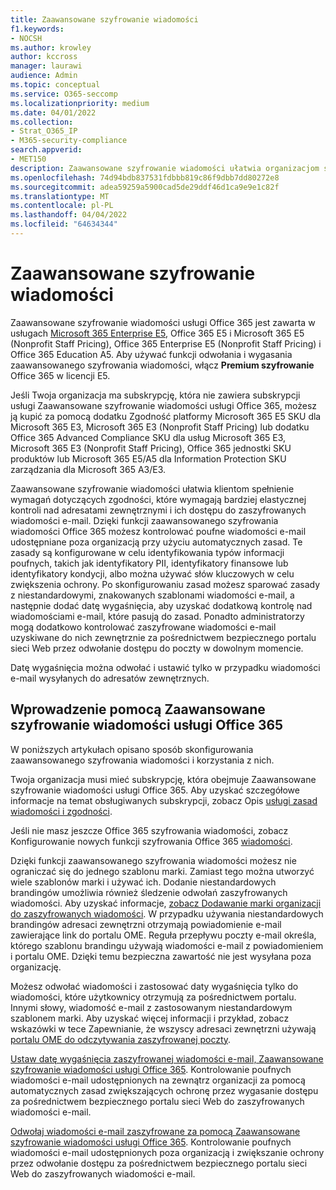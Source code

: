 ```yaml
---
title: Zaawansowane szyfrowanie wiadomości
f1.keywords:
- NOCSH
ms.author: krowley
author: kccross
manager: laurawi
audience: Admin
ms.topic: conceptual
ms.service: O365-seccomp
ms.localizationpriority: medium
ms.date: 04/01/2022
ms.collection:
- Strat_O365_IP
- M365-security-compliance
search.appverid:
- MET150
description: Zaawansowane szyfrowanie wiadomości ułatwia organizacjom spełnienie wymagań dotyczących zgodności, umożliwiając administratorom jeszcze większe możliwości związane z chronionymi wiadomościami.
ms.openlocfilehash: 74d94bdb837531fdbbb819c86f9dbb7dd80272e8
ms.sourcegitcommit: adea59259a5900cad5de29ddf46d1ca9e9e1c82f
ms.translationtype: MT
ms.contentlocale: pl-PL
ms.lasthandoff: 04/04/2022
ms.locfileid: "64634344"
---
```

# <a name="advanced-message-encryption"></a>Zaawansowane szyfrowanie wiadomości

Zaawansowane szyfrowanie wiadomości usługi Office 365 jest zawarta w usługach [Microsoft 365 Enterprise E5](https://www.microsoft.com/microsoft-365/enterprise/home), Office 365 E5 i Microsoft 365 E5 (Nonprofit Staff Pricing), Office 365 Enterprise E5 (Nonprofit Staff Pricing) i Office 365 Education A5. Aby używać funkcji odwołania i wygasania zaawansowanego szyfrowania wiadomości, włącz **Premium szyfrowanie** Office 365 w licencji E5.

Jeśli Twoja organizacja ma subskrypcję, która nie zawiera subskrypcji usługi Zaawansowane szyfrowanie wiadomości usługi Office 365, możesz ją kupić za pomocą dodatku Zgodność platformy Microsoft 365 E5 SKU dla Microsoft 365 E3, Microsoft 365 E3 (Nonprofit Staff Pricing) lub dodatku Office 365 Advanced Compliance SKU dla usług Microsoft 365 E3, Microsoft 365 E3 (Nonprofit Staff Pricing), Office 365 jednostki SKU produktów lub Microsoft 365 E5/A5 dla Information Protection SKU zarządzania dla Microsoft 365 A3/E3.

Zaawansowane szyfrowanie wiadomości ułatwia klientom spełnienie wymagań dotyczących zgodności, które wymagają bardziej elastycznej kontroli nad adresatami zewnętrznymi i ich dostępu do zaszyfrowanych wiadomości e-mail. Dzięki funkcji zaawansowanego szyfrowania wiadomości Office 365 możesz kontrolować poufne wiadomości e-mail udostępniane poza organizacją przy użyciu automatycznych zasad. Te zasady są konfigurowane w celu identyfikowania typów informacji poufnych, takich jak identyfikatory PII, identyfikatory finansowe lub identyfikatory kondycji, albo można używać słów kluczowych w celu zwiększenia ochrony. Po skonfigurowaniu zasad możesz sparować zasady z niestandardowymi, znakowanych szablonami wiadomości e-mail, a następnie dodać datę wygaśnięcia, aby uzyskać dodatkową kontrolę nad wiadomościami e-mail, które pasują do zasad. Ponadto administratorzy mogą dodatkowo kontrolować zaszyfrowane wiadomości e-mail uzyskiwane do nich zewnętrznie za pośrednictwem bezpiecznego portalu sieci Web przez odwołanie dostępu do poczty w dowolnym momencie.

Datę wygaśnięcia można odwołać i ustawić tylko w przypadku wiadomości e-mail wysyłanych do adresatów zewnętrznych.

## <a name="get-started-with-office-365-advanced-message-encryption"></a>Wprowadzenie pomocą Zaawansowane szyfrowanie wiadomości usługi Office 365

W poniższych artykułach opisano sposób skonfigurowania zaawansowanego szyfrowania wiadomości i korzystania z nich.

Twoja organizacja musi mieć subskrypcję, która obejmuje Zaawansowane szyfrowanie wiadomości usługi Office 365. Aby uzyskać szczegółowe informacje na temat obsługiwanych subskrypcji, zobacz Opis [usługi zasad wiadomości i zgodności](/office365/servicedescriptions/exchange-online-service-description/message-policy-and-compliance).

Jeśli nie masz jeszcze Office 365 szyfrowania wiadomości, zobacz Konfigurowanie nowych funkcji szyfrowania Office 365 [wiadomości](set-up-new-message-encryption-capabilities.md).

Dzięki funkcji zaawansowanego szyfrowania wiadomości możesz nie ograniczać się do jednego szablonu  marki. Zamiast tego można utworzyć wiele szablonów marki i używać ich. Dodanie niestandardowych  brandingów umożliwia również śledzenie odwołań zaszyfrowanych wiadomości. Aby uzyskać informacje, [zobacz Dodawanie marki organizacji do zaszyfrowanych wiadomości](add-your-organization-brand-to-encrypted-messages.md). W przypadku używania niestandardowych  brandingów adresaci zewnętrzni otrzymają powiadomienie e-mail zawierające link do portalu OME. Reguła przepływu poczty e-mail określa, którego szablonu  brandingu używają wiadomości e-mail z powiadomieniem i portalu OME. Dzięki temu bezpieczna zawartość nie jest wysyłana poza organizację.

Możesz odwołać wiadomości i zastosować daty wygaśnięcia tylko do wiadomości, które użytkownicy otrzymują za pośrednictwem portalu. Innymi słowy, wiadomość e-mail z zastosowanym niestandardowym szablonem  marki. Aby uzyskać więcej informacji i przykład, zobacz wskazówki w tece Zapewnianie, że wszyscy adresaci zewnętrzni używają [portalu OME do odczytywania zaszyfrowanej poczty](manage-office-365-message-encryption.md#ensure-all-external-recipients-use-the-ome-portal-to-read-encrypted-mail).

[Ustaw datę wygaśnięcia zaszyfrowanej wiadomości e-mail, Zaawansowane szyfrowanie wiadomości usługi Office 365](ome-advanced-expiration.md). Kontrolowanie poufnych wiadomości e-mail udostępnionych na zewnątrz organizacji za pomocą automatycznych zasad zwiększających ochronę przez wygasanie dostępu za pośrednictwem bezpiecznego portalu sieci Web do zaszyfrowanych wiadomości e-mail.

[Odwołaj wiadomości e-mail zaszyfrowane za pomocą Zaawansowane szyfrowanie wiadomości usługi Office 365](revoke-ome-encrypted-mail.md). Kontrolowanie poufnych wiadomości e-mail udostępnionych poza organizacją i zwiększanie ochrony przez odwołanie dostępu za pośrednictwem bezpiecznego portalu sieci Web do zaszyfrowanych wiadomości e-mail.  
